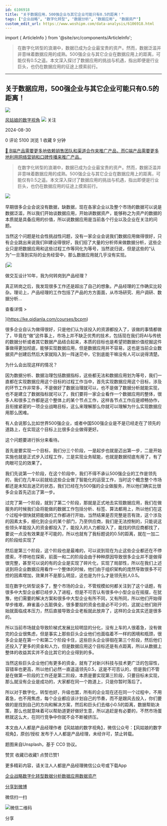 ```yaml
---
id: 6106918
title: "关于数据应用，500强企业与其它企业可能只有0.5的距离！"
tags: ["企业战略", "数字化转型", "数据分析", "数据应用", "数据资产"]
custom_edit_url: https://www.woshipm.com/data-analysis/6106918.html
---
```

import { ArticleInfo } from '@site/src/components/ArticleInfo';

<ArticleInfo
    author="风姑娘的数字视角"
    authorLink="https://www.woshipm.com/u/1573728"
    published="2024-08-30"
    views={5100}
    comments={0}
    collects={1}
/>

> 在数字化转型的浪潮中，数据已成为企业最宝贵的资产。然而，数据泛滥并非意味着数据应用的成熟。500强企业与其它企业在数据应用上的距离，可能仅有0.5之遥。本文深入探讨了数据应用的挑战与机遇，指出即便是行业巨头，也仍在数据应用的征途上摸索前行。

---

## 关于数据应用，500强企业与其它企业可能只有0.5的距离！

[![](https://static.woshipm.com/view/woshipm_api_def_20240323203228_8010.jpg?imageView2/1/w/72/h/72/q/100)](https://www.woshipm.com/u/1573728)

[风姑娘的数字视角](https://www.woshipm.com/u/1573728) ![](https://static.woshipm.com/tag/1101_1@2x.png) 关注

2024-08-30

0 评论 5100 浏览 1 收藏 9 分钟

[🔗 B端产品需要更多地依赖销售团队和渠道合作来推广产品，而C端产品需要更多地利用网络营销和口碑传播来推广产品..](https://ke.qidianla.com/courses/bcpm)

> 在数字化转型的浪潮中，数据已成为企业最宝贵的资产。然而，数据泛滥并非意味着数据应用的成熟。500强企业与其它企业在数据应用上的距离，可能仅有0.5之遥。本文深入探讨了数据应用的挑战与机遇，指出即便是行业巨头，也仍在数据应用的征途上摸索前行。

‍‍![](https://image.woshipm.com/2024/07/26/1e4d4bc4-4b1b-11ef-a43d-00163e142b65.png)

早期很多企业会说没有数据，缺数据，现在各家企业以及整个市场的数据可以说是数据泛滥，所以我们开始谈数据应用，开始讲数据资产，能够称之为资产的数据的本质就是具备应用的价值，所以说数据应用是当前各个行业以及企业在关注的问题。

当然这个问题是社会性挑战性问题，没有一家企业会说我们数据应用做得很好，只有企业跳出来说我们BI建设得很好，我们招了大量的分析师来做数据分析，这些企业只是把数据应用和这些过程工作等同化为等号，当然说归说，但是这些的“认为”一旦落到实际的业务经营中，那么数据应用就几乎没有实现。

[![](https://image.woshipm.com/2023/08/02/769bf6f4-30e6-11ee-b3cb-00163e0b5ff3.png)

做交互设计10年，我为何转岗到产品经理？

真正转岗之后，我发现很多工作还是超出了自己的想象。产品经理的工作确实比较杂。理论上，产品经理的工作包括了产品的方方面面，从市场研究、用户调研、数据分析...

查看详情 >

](https://ke.qidianla.com/courses/bcpm)

很多企业自认为做得很好，只是他们认为该投入的资源都投入了，该做的事情都做了，毕竟在“做”这件事上，市场上并不缺乏优秀的技术，包括现在我们将AI与传统的数据分析或者其它数据产品结合起来，本质的目标也是希望把数据价值挖掘这件事做得更加彻底，能够实现数据应用，但是数据应用并不容易，这也是当前企业数据资产创建后然后大家就陷入到一阵迷茫中，它到底能干嘛没有人可以说得清楚。

为什么会出现这样的情况？

因为数据分析、数据治理包括数据指标，这些都无法和数据应用划为等号，我们一直都在实现数据应用这个目标的过程工作当中，首先实现数据应用这个目标，涉及的环节工作非常多，不是做好了数据治理就可以，也不是做了数据分析就能实现，也不是建立了数据指标就可以了，我们要将一家企业看作一个数据应用的整体，很多人和很多工作都是这个整体上的某个节点工作，这样各节点工作应是顺畅协作，且衔接紧密的一项企业战略目标，这么来理解那么你就可以理解为什么实现数据应用那么困难。

有人会说那么比如世界500强企业，或者中国500强企业是不是已经走在了领先的道路上，在实现这个目标上比很多企业做得更好。

这个问题要进行拆分来看待。

首先是要实现一个目标，我们分三个阶段，一是起步也就是迈出第一步，二是开始实施也就是正式步入过程工作，三是实现业务赋能，也就是数据彻底有用了，有了肉眼可见的效果了。

我们先说第一个阶段，在这个阶段中，我们不得不承认500强企业的工作是领先的，我们在几年以前就给这些企业做了智能化的运营工作，当时这个概念整个市场都还是未知且迷茫的状态，我们已经在为500强的企业做服务，所以他们确实比很多企业首先迈出了第一步。

过完了第一个阶段，就到了第二个阶段，那就是正式地去实现数据应用，我们在做服务的时候我们会将能做的数据工作包括分析、标签、算法都用上，所以他们在这个过程中很快就把能做的工作都进行开始，当然结果是否完整是否有效，这个涉及的因素太多，细化到企业的某个部门，乃至供应商，我们是无法控制的，只能说这些领头羊能投入的资金都投入了，能投入的人力都投入了，能找的供应商都找了，要说一点没有效果是不可能的，所以也就有了我标题说的0.5的距离，就在一加二的阶段给实现了

然后是第三个阶段，这个阶段也是最难的，可以说到现在为止这些企业都还在不停摸索，不停地在探索，前面一和二的阶段会由于种种原因导致很多企业并不是做得很完整，甚至可以说的有的企业是实现了碎片化，实现了局部性，所以在我们上述说到将企业数据应用看作一个整体的时候，他们由于组织架构的庞然导致很多不可控的因素增加，效果并不是那么明显，这也是为什么才是领先别人0.5。

现在数字化转型说多了，整个市场的企业，不管规模如何都关注到了这个话题，有很多中大型企业都已经步入了进程，但是不可否认有很多中小型企业在摇摆，在犹豫，他们需要的解决方案和很多中大型企业有所不同，又有所同，所以他们开始得举步维艰，麻雀虽小五脏俱全，很多要投的资金也是必不可少的，这就让他们刚开始就面临成本压力，然后直接导致企业老板就此放弃了，这样的企业其实还是很多的。

所以当前市场就会导致阶梯式发展比较明显的分化，没有上车的人很着急，没有做完的企业很焦虑，但是事实上那些巨头企业他们也面临着不一样的困境和瓶颈，很多企业是在第一个和第二个阶段卡住，这些巨头企业徘徊在第三个阶段，然后他们还投入了更多的资金和人力，但是数据应用这个目标还是有点距离，所以从数据上整体的收益其实并不会比其它的企业得到的多。

当然这些巨头企业他们有更多的资金，就有了对新兴科技与技术更广泛的包容性，容错率也更高，所以他们必然一直遥遥领先0.5，这是不可否认的，但是我们不管是在做第一阶段的工作还是第二阶段，本质是要实现第三阶段，只要目标未实现，那么就没有企业是成功的，大家都在同一个跑道上，只是你暂时落后了。

所以对于数字化，转型也好，升级也罢，所有的企业现在还在同一个过程中，不用着急，也不用焦虑，每个企业都应该计划自己的节奏，而不是跟风去投入，你们要做的是找到自己的方向和解决方案，然后和巨头们去缩小0.5的距离，数据帮助决策，那么也就意味着可以帮助道更好做好生意，所以追赶是有必要的，不然市场蛋糕就这么大，在同行竞争中你就不会不断被挤压。

本文由人人都是产品经理作者【风姑娘的数字视角】，微信公众号：【风姑娘的数字视角】，原创/授权 发布于人人都是产品经理，未经许可，禁止转载。

题图来自Unsplash，基于 CC0 协议。

赞赏 收藏已收藏1 点赞已赞1

更多精彩内容，请关注人人都是产品经理微信公众号或下载App

[企业战略](https://www.woshipm.com/tag/%e4%bc%81%e4%b8%9a%e6%88%98%e7%95%a5)[数字化转型](https://www.woshipm.com/tag/%e6%95%b0%e5%ad%97%e5%8c%96%e8%bd%ac%e5%9e%8b)[数据分析](https://www.woshipm.com/tag/%e6%95%b0%e6%8d%ae%e5%88%86%e6%9e%90)[数据应用](https://www.woshipm.com/tag/%e6%95%b0%e6%8d%ae%e5%ba%94%e7%94%a8)[数据资产](https://www.woshipm.com/tag/%e6%95%b0%e6%8d%ae%e8%b5%84%e4%ba%a7)

[分享到微博](https://service.weibo.com/share/share.php?appkey=2775287854&title=关于数据应用，500强企业与其它企业可能只有0.5的距离！&url=https://www.woshipm.com/data-analysis/6106918.html&pic=https://image.woshipm.com/2024/07/26/1e4d4bc4-4b1b-11ef-a43d-00163e142b65.png)

微信扫一扫

![微信二维码](https://api.pwmqr.com/qrcode/create/?url=https://www.woshipm.com/data-analysis/6106918.html)

分享